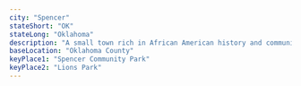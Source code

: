 ```yaml
---
city: "Spencer"
stateShort: "OK"
stateLong: "Oklahoma"
description: "A small town rich in African American history and community spirit."
baseLocation: "Oklahoma County"
keyPlace1: "Spencer Community Park"
keyPlace2: "Lions Park"
---
```

